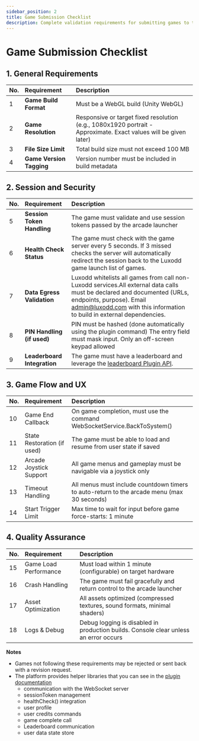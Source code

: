 ```yaml
---
sidebar_position: 2
title: Game Submission Checklist
description: Complete validation requirements for submitting games to the WebGL Arcade Platform
---
```


# Game Submission Checklist

## 1\. General Requirements

| No. | Requirement              | Description                                                                                                       |
| :-- | :----------------------- | :---------------------------------------------------------------------------------------------------------------- |
| 1   | **Game Build Format**    | Must be a WebGL build (Unity WebGL)                                                                               |
| 2   | **Game Resolution**      | Responsive or target fixed resolution (e.g., 1080x1920 portrait \- Approximate. Exact values will be given later) |
| 3   | **File Size Limit**      | Total build size must not exceed 100 MB                                                |
| 4   | **Game Version Tagging** | Version number must be included in build metadata                                                                 |

## 2\. Session and Security

| No. | Requirement                 | Description                                                                                                                       |
| :-- | :-------------------------- | :-------------------------------------------------------------------------------------------------------------------------------- |
| 5   | **Session Token Handling**  | The game must validate and use session tokens passed by the arcade launcher                                                       |
| 6   | **Health Check Status**     | The game must check with the game server every 5 seconds. If 3 missed checks the server will automatically redirect the session back to the Luxodd game launch list of games.    |
| 7   | **Data Egress Validation**  | Luxodd whitelists all games from call non-Luxodd services.All external data calls must be declared and documented (URLs, endpoints, purpose). Email admin@luxodd.com with this information to build in external dependencies.                                                 |
| 8   | **PIN Handling (if used)**  | PIN must be hashed (done automatically using the plugin command) The entry field must mask input. Only an off-screen keypad allowed |
| 9   | **Leaderboard Integration** | The game must have a leaderboard and leverage the [leaderboard Plugin API](unity-plugin/integration.md#7-leaderboard-access).                                                               |

## 3\. Game Flow and UX

| No. | Requirement                 | Description                                                                                    |
| :-- | :-------------------------- | :--------------------------------------------------------------------------------------------- |
| 10  | Game End Callback           | On game completion, must use the command WebSocketService.BackToSystem()                       |
| 11  | State Restoration (if used) | The game must be able to load and resume from user state if saved                              |
| 12  | Arcade Joystick Support     | All game menus and gameplay must be navigable via a joystick only                              |
| 13  | Timeout Handling            | All menus must include countdown timers to auto-return to the arcade menu (max 30 seconds) |
| 14  | Start Trigger Limit         | Max time to wait for input before game force-starts: 1 minute             |

## 4\. Quality Assurance

| No. | Requirement           | Description                                                                          |
| :-- | :-------------------- | :----------------------------------------------------------------------------------- |
| 15  | Game Load Performance | Must load within 1 minute (configurable) on target hardware                        |
| 16  | Crash Handling        | The game must fail gracefully and return control to the arcade launcher              |
| 17  | Asset Optimization    | All assets optimized (compressed textures, sound formats, minimal shaders)           |
| 18  | Logs & Debug          | Debug logging is disabled in production builds. Console clear unless an error occurs |

**Notes**

- Games not following these requirements may be rejected or sent back with a revision request.
- The platform provides helper libraries that you can see in the [plugin documentation](unity-plugin/overview.md)
  - communication with the WebSocket server
  - sessionToken management
  - healthCheck() integration
  - user profile
  - user credits commands
  - game complete call
  - Leaderboard communication
  - user data state store
